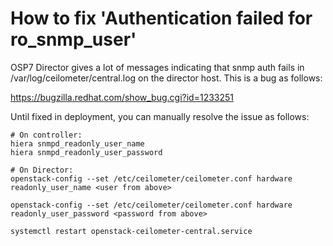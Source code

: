 # How to fix 'Authentication failed for ro_snmp_user' 

OSP7 Director gives a lot of messages indicating that snmp auth fails in /var/log/ceilometer/central.log on the director host.  This is a bug as follows:

https://bugzilla.redhat.com/show_bug.cgi?id=1233251

Until fixed in deployment, you can manually resolve the issue as follows:

```
# On controller:
hiera snmpd_readonly_user_name
hiera snmpd_readonly_user_password

# On Director:
openstack-config --set /etc/ceilometer/ceilometer.conf hardware readonly_user_name <user from above>

openstack-config --set /etc/ceilometer/ceilometer.conf hardware readonly_user_password <password from above>

systemctl restart openstack-ceilometer-central.service
```
